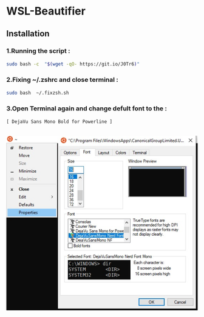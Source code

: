 # WSL-Beautifier


## Installation

### 1.Running the script :
```sh
sudo bash -c  "$(wget -qO- https://git.io/J0Tr6)"
```
### 2.Fixing ~/.zshrc and close terminal :
```sh
sudo bash  ~/.fixzsh.sh
```
### 3.Open Terminal again and change defult font to the :
```
[ DejaVu Sans Mono Bold for Powerline ]
```
<h2 align="center" id="font-properties">
	<img src="images/font-properties.jpg" alt="WSL font properties">
</h2>